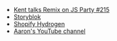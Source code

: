 - [Kent talks Remix on JS Party #215](https://jsparty.fm/215)
- [Storyblok](https://www.storyblok.com)
- [Shopify Hydrogen](https://github.com/Shopify/hydrogen)
- [Aaron's YouTube channel](https://www.youtube.com/channel/UCMCcqbJpyL3LAv3PJeYz2bg)